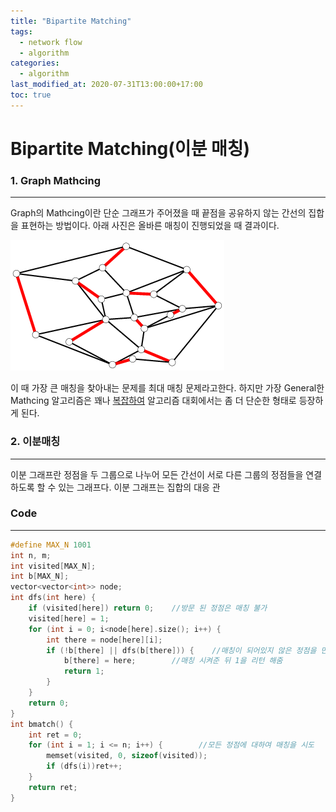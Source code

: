 ```yaml
---
title: "Bipartite Matching"
tags:
  - network flow
  - algorithm
categories:
  - algorithm
last_modified_at: 2020-07-31T13:00:00+17:00
toc: true
---
```


# Bipartite Matching(이분 매칭)
### 1. Graph Mathcing
***
Graph의 Mathcing이란 단순 그래프가 주어졌을 때 끝점을 공유하지 않는 간선의 집합을 표현하는 방법이다.
아래 사진은 올바른 매칭이 진행되었을 때 결과이다.

![그래프 이미지](/assets/images/matching.png)

이 때 가장 큰 매칭을 찾아내는 문제를 최대 매칭 문제라고한다.
하지만 가장 General한 Mathcing 알고리즘은 꽤나 [복잡하여](https://en.wikipedia.org/wiki/Blossom_algorithm) 알고리즘 대회에서는 좀 더 단순한 형태로 등장하게 된다.

### 2. 이분매칭
***
이분 그래프란 정점을 두 그룹으로 나누어 모든 간선이 서로 다른 그룹의 정점들을 연결하도록 할 수 있는 그래프다.
이분 그래프는 집합의 대응 관


### Code
***
```cpp
#define MAX_N 1001
int n, m;
int visited[MAX_N];
int b[MAX_N];
vector<vector<int>> node;
int dfs(int here) {
    if (visited[here]) return 0;    //방문 된 정점은 매칭 불가
    visited[here] = 1;
    for (int i = 0; i<node[here].size(); i++) {
        int there = node[here][i];        
        if (!b[there] || dfs(b[there])) {    //매칭이 되어있지 않은 정점을 만나거나 이미 매칭된 정점이 다른 정점과 매칭이 가능할 때
            b[there] = here;        //매칭 시켜준 뒤 1을 리턴 해줌
            return 1;
        }
    }
    return 0;
}
int bmatch() {
    int ret = 0;
    for (int i = 1; i <= n; i++) {        //모든 정점에 대하여 매칭을 시도
        memset(visited, 0, sizeof(visited));
        if (dfs(i))ret++;
    }
    return ret;
}
```

